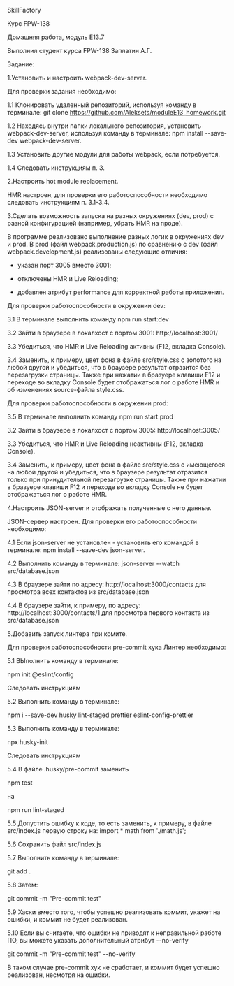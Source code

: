 SkillFactory

Курс FPW-138

Домашняя работа, модуль E13.7

Выполнил студент курса FPW-138 Заплатин А.Г.

Задание:

1.Установить и настроить webpack-dev-server.

Для проверки задания необходимо:

1.1 Клонировать удаленный репозиторий, используя команду в терминале: git clone https://github.com/Aleksets/moduleE13_homework.git

1.2 Находясь внутри папки локального репозитория, установить webpack-dev-server, используя команду в терминале: npm install --save-dev webpack-dev-server.

1.3 Установить другие модули для работы webpack, если потребуется.

1.4 Следовать инструкциям п. 3.

2.Настроить hot module replacement.

HMR настроен, для проверки его работоспособности необходимо следовать инструкциям п. 3.1-3.4.

3.Сделать возможность запуска на разных окружениях (dev, prod) c разной конфигурацией (например, убрать HMR на проде).

В программе реализовано выполнение разных логик в окружениях dev и prod. В prod (файл webpack.production.js) по сравнению с dev (файл webpack.development.js) реализованы следующие отличия:

- указан порт 3005 вместо 3001;

- отключены HMR и Live Reloading;

- добавлен атрибут performance для корректной работы приложения.

Для проверки работоспособности в окружении dev:

3.1 В терминале выполнить команду npm run start:dev

3.2 Зайти в браузере в локалхост с портом 3001: http://localhost:3001/

3.3 Убедиться, что HMR и Live Reloading активны (F12, вкладка Console).

3.4 Заменить, к примеру, цвет фона в файле src/style.css с золотого на любой другой и убедиться, что в браузере результат отразится без перезагрузки страницы. Также при нажатии в бразуере клавиши F12 и переходе во вкладку Console будет отображаться лог о работе HMR и об изменениях source-файла style.css.

Для проверки работоспособности в окружении prod:

3.5 В терминале выполнить команду npm run start:prod

3.2 Зайти в браузере в локалхост с портом 3005: http://localhost:3005/

3.3 Убедиться, что HMR и Live Reloading неактивны (F12, вкладка Console).

3.4 Заменить, к примеру, цвет фона в файле src/style.css с имеющегося на любой другой и убедиться, что в браузере результат отразится только при принудительной перезагрузке страницы. Также при нажатии в бразуере клавиши F12 и переходе во вкладку Console не будет отображаться лог о работе HMR.

4.Настроить JSON-server и отображать полученные с него данные.

JSON-сервер настроен. Для проверки его работоспособности необходимо:

4.1 Если json-server не установлен - установить его командой в терминале: npm install --save-dev json-server.

4.2 Выполнить команду в терминале: json-server --watch src/database.json

4.3 В браузере зайти по адресу: http://localhost:3000/contacts для просмотра всех контактов из src/database.json

4.4 В браузере зайти, к примеру, по адресу: http://localhost:3000/contacts/1 для просмотра первого контакта из src/database.json

5.Добавить запуск линтера при комите.

Для проверки работоспособности pre-commit хука Линтер необходимо:

5.1 ВЫполнить команду в терминале:

npm init @eslint/config

Следовать инструкциям

5.2 Выполнить команду в терминале:

npm i --save-dev husky lint-staged prettier eslint-config-prettier

5.3 Выполнить команду в терминале:

npx husky-init

Следовать инструкциям

5.4 В файле .husky/pre-commit заменить

npm test

на

npm run lint-staged

5.5 Допустить ошибку к коде, то есть заменить, к примеру, в файле src/index.js первую строку на: import * math from './math.js';

5.6 Сохранить файл src/index.js

5.7 Выполнить команду в терминале:

git add .

5.8 Затем:

git commit -m "Pre-commit test"

5.9 Хаски вместо того, чтобы успешно реализовать коммит, укажет на ошибки, и коммит не будет реализован.

5.10 Если вы считаете, что ошибки не приводят к неправильной работе ПО, вы можете указать дополнительный атрибут --no-verify

git commit -m "Pre-commit test" --no-verify

В таком случае pre-commit хук не сработает, и коммит будет успешно реализован, несмотря на ошибки.
